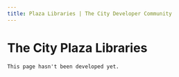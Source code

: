 ```yaml
---
title: Plaza Libraries | The City Developer Community
---
```


# The City Plaza Libraries

	This page hasn't been developed yet.